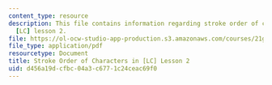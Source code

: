 ```yaml
---
content_type: resource
description: This file contains information regarding stroke order of characters in
  [LC] lesson 2.
file: https://ol-ocw-studio-app-production.s3.amazonaws.com/courses/21g-107-chinese-i-streamlined-fall-2014/d456a19dcfbc04a3c6771c24ceac69f0_MIT21G_107F14_Chars2_SO.pdf
file_type: application/pdf
resourcetype: Document
title: Stroke Order of Characters in [LC] Lesson 2
uid: d456a19d-cfbc-04a3-c677-1c24ceac69f0
---
```

